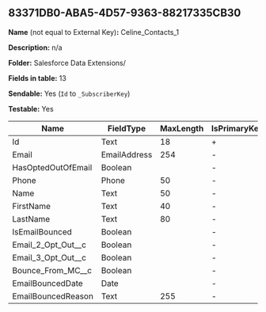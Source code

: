 ## 83371DB0-ABA5-4D57-9363-88217335CB30

**Name** (not equal to External Key)**:** Celine_Contacts_1

**Description:** n/a

**Folder:** Salesforce Data Extensions/

**Fields in table:** 13

**Sendable:** Yes (`Id` to `_SubscriberKey`)

**Testable:** Yes

| Name | FieldType | MaxLength | IsPrimaryKey | IsNullable | DefaultValue |
| --- | --- | --- | --- | --- | --- |
| Id | Text | 18 | + | - |  |
| Email | EmailAddress | 254 | - | - |  |
| HasOptedOutOfEmail | Boolean |  | - | + |  |
| Phone | Phone | 50 | - | + |  |
| Name | Text | 50 | - | + |  |
| FirstName | Text | 40 | - | + |  |
| LastName | Text | 80 | - | + |  |
| IsEmailBounced | Boolean |  | - | + |  |
| Email_2_Opt_Out__c | Boolean |  | - | + |  |
| Email_3_Opt_Out__c | Boolean |  | - | + |  |
| Bounce_From_MC__c | Boolean |  | - | + |  |
| EmailBouncedDate | Date |  | - | + |  |
| EmailBouncedReason | Text | 255 | - | + |  |
